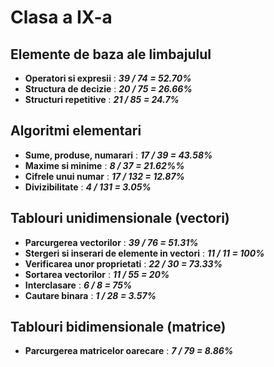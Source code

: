 # Clasa a IX-a

## Elemente de baza ale limbajuluI
- **Operatori si expresii** : ***39 / 74 = 52.70%***
- **Structura de decizie** : ***20 / 75 = 26.66%***
- **Structuri repetitive** : ***21 / 85 = 24.7%***
## Algoritmi elementari
- **Sume, produse, numarari** : ***17 / 39 = 43.58%***
- **Maxime si minime** : ***8 / 37 = 21.62%%***
- **Cifrele unui numar** : ***17 / 132 = 12.87%***
- **Divizibilitate** : ***4 / 131 = 3.05%***
## Tablouri unidimensionale (vectori)
- **Parcurgerea vectorilor** : ***39 / 76 = 51.31%***
- **Stergeri si inserari de elemente in vectori** : ***11 / 11 = 100%***
- **Verificarea unor proprietati** : ***22 / 30 = 73.33%***
- **Sortarea vectorilor** : ***11 / 55 = 20%***
- **Interclasare** : ***6 / 8 = 75%***
- **Cautare binara** : ***1 / 28 = 3.57%***
## Tablouri bidimensionale (matrice)
- **Parcurgerea matricelor oarecare** : ***7 / 79 = 8.86%***
